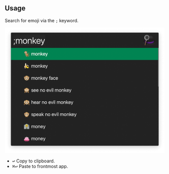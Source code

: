 ## Usage

Search for emoji via the `;` keyword.

![Alfred search for emoji](images/emoji.png)

* <kbd>↩</kbd> Copy to clipboard.
* <kbd>⌘</kbd><kbd>↩</kbd> Paste to frontmost app.
